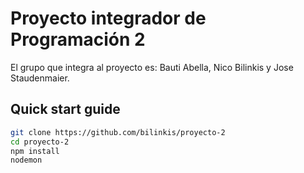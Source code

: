# Proyecto integrador de Programación 2
El grupo que integra al proyecto es: Bauti Abella, Nico Bilinkis y Jose Staudenmaier.

## Quick start guide
```bash
git clone https://github.com/bilinkis/proyecto-2
cd proyecto-2
npm install
nodemon
```
